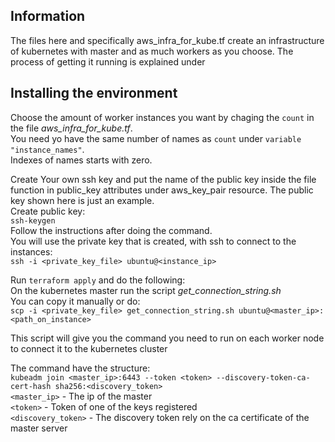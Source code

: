 ## Information
The files here and specifically aws_infra_for_kube.tf create an infrastructure of kubernetes with master and as much workers as you choose. 
The process of getting it running is explained under

## Installing the environment
Choose the amount of worker instances you want by chaging the `count` in the file *aws_infra_for_kube.tf*.<br />
You need yo have the same number of names as `count` under `variable "instance_names"`. <br />
Indexes of names starts with zero. 

Create Your own ssh key and put the name of the public key inside the file function in public_key attributes under aws_key_pair resource. The public key shown here is just an example.<br />
Create public key: <br />
`ssh-keygen` <br />
Follow the instructions after doing the command. <br />
You will use the private key that is created, with ssh to connect to the instances: <br />
`ssh -i <private_key_file> ubuntu@<instance_ip>`

Run `terraform apply` and do the following: <br />
On the kubernetes master run the script *get_connection_string.sh* <br />
You can copy it manually or do: <br />
`scp -i <private_key_file> get_connection_string.sh ubuntu@<master_ip>:<path_on_instance>` <br />

This script will give you the command you need to run on each worker node to connect it to the kubernetes cluster 

The command have the structure: <br />
`kubeadm join <master_ip>:6443 --token <token> --discovery-token-ca-cert-hash sha256:<discovery_token>` <br />
`<master_ip>` - The ip of the master <br />
`<token>` - Token of one of the keys registered <br />
`<discovery_token>` - The discovery token rely on the ca certificate of the master server <br />

